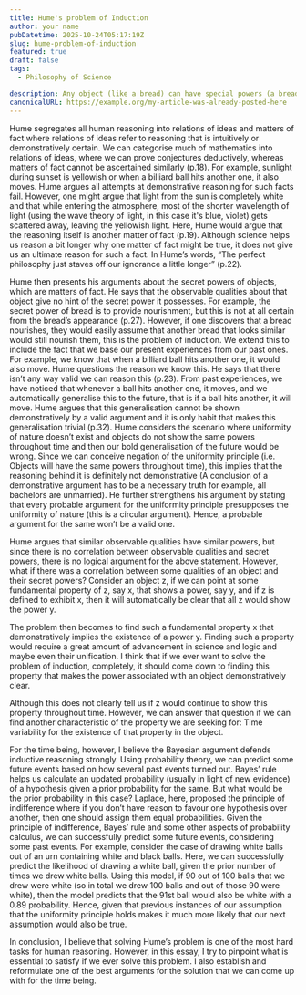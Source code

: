 ```yaml
---
title: Hume's problem of Induction
author: your name
pubDatetime: 2025-10-24T05:17:19Z
slug: hume-problem-of-induction
featured: true
draft: false
tags:
  - Philosophy of Science

description: Any object (like a bread) can have special powers (a bread's special power is that it can nourish us). But does that mean that another object that looks the same as our original object (another bread) has that special power as well?
canonicalURL: https://example.org/my-article-was-already-posted-here
---
```



Hume segregates all human reasoning into relations of ideas and matters of fact where relations of ideas refer to reasoning that is intuitively or demonstratively certain. We can categorise much of mathematics into relations of ideas, where we can prove conjectures deductively, whereas matters of fact cannot be ascertained similarly (p.18). For example, sunlight during sunset is yellowish or when a billiard ball hits another one, it also moves. Hume argues all attempts at demonstrative reasoning for such facts fail. However, one might argue that light from the sun is completely white and that while entering the atmosphere, most of the shorter wavelength of light (using the wave theory of light, in this case it's blue, violet) gets scattered away, leaving the yellowish light. Here, Hume would argue that the reasoning itself is another matter of fact (p.19). Although science helps us reason a bit longer why one matter of fact might be true, it does not give us an ultimate reason for such a fact. In Hume’s words, “The perfect philosophy just staves off our ignorance a little longer” (p.22).

Hume then presents his arguments about the secret powers of objects, which are‌ matters of fact. He says that the observable qualities about that object give no hint of the secret power it possesses. For example, the secret power of bread is to provide nourishment, but this is not at all certain from the bread’s appearance (p.27). However, if one discovers that a bread nourishes, they would easily assume that another bread that looks similar would still nourish them, this is the problem of induction. We extend this to include the fact that we base our present experiences from our past ones. For example, we know that when a billiard ball hits another one, it would also move. Hume questions the reason we know this. He says that there isn’t any way valid we can reason this (p.23). From past experiences, we have noticed that whenever a ball hits another one, it moves, and we automatically generalise this to the future, that is if a ball hits another, it will move. Hume argues that this generalisation cannot be shown demonstratively by a valid argument and it is only habit that makes this generalisation trivial (p.32). Hume considers the scenario where uniformity of nature doesn’t exist and objects do not show the same powers throughout time and then our bold generalisation of the future would be wrong. Since we can conceive negation of the uniformity principle (i.e. Objects will have the same powers throughout time), this implies that the reasoning behind it is definitely not demonstrative (A conclusion of a demonstrative argument has to be a necessary truth for example, all bachelors are unmarried). He further strengthens his argument by stating that every probable argument for the uniformity principle presupposes the uniformity of nature (this is a circular argument). Hence, a probable argument for the same won’t be a valid one.

Hume argues that similar observable qualities have similar powers, but since there is no correlation between observable qualities and secret powers, there is no logical argument for the above statement. However, what if there was a correlation between some qualities of an object and their secret powers? Consider an object z, if we can point at some fundamental property of z, say x, that shows a power, say y, and if z is defined to exhibit x, then it will automatically be clear that all z would show the power y. 

The problem then becomes to find such a fundamental property x that demonstratively implies the existence of a power y. Finding such a property would require a great amount of advancement in science and logic and maybe even their unification. I think that if we ever want to solve the problem of induction, completely, it should come down to finding this property that makes the power associated with an object demonstratively clear.

Although this does not clearly tell us if z would continue to show this property throughout time. However, we can answer that question if we can find another characteristic of the property we are seeking for: Time variability for the existence of that property in the object.

For the time being, however, I believe the Bayesian argument defends inductive reasoning strongly. Using probability theory, we can predict some future events based on how several past events turned out. Bayes’ rule helps us calculate an updated probability (usually in light of new evidence) of a hypothesis given a prior probability for the same. But what would be the prior probability in this case? Laplace, here, proposed the principle of indifference where if you don’t have reason to favour one hypothesis over another, then one should assign them equal probabilities. Given the principle of indifference, Bayes’ rule and some other aspects of probability calculus, we can successfully predict some future events, considering some past events. For example, consider the case of drawing white balls out of an urn containing white and black balls. Here, we can successfully predict the likelihood of drawing a white ball, given the prior number of times we drew white balls. Using this model, if 90 out of 100 balls that we drew were white (so in total we drew 100 balls and out of those 90 were white), then the model predicts that the 91st ball would also be white with a 0.89 probability.
Hence, given that previous instances of our assumption that the uniformity principle holds makes it much more likely that our next assumption would also be true.

In conclusion, I believe that solving Hume’s problem is one of the most hard tasks for human reasoning. However, in this essay, I try to pinpoint what is essential to satisfy if we ever solve this problem. I also establish and reformulate one of the best arguments for the solution that we can come up with for the time being.

